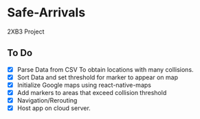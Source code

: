# Safe-Arrivals
2XB3 Project
## To Do
- [x] Parse Data from CSV To obtain locations with many collisions.
- [x] Sort Data and set threshold for marker to appear on map
- [x] Initialize Google maps using react-native-maps
- [x] Add markers to areas that exceed collision threshold
- [x] Navigation/Rerouting
- [x] Host app on cloud server.
